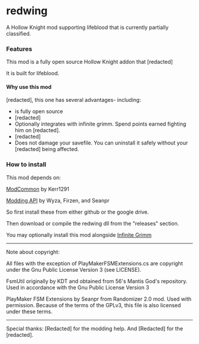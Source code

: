 # redwing

A Hollow Knight mod supporting lifeblood that is currently partially classified.

### Features

This mod is a fully open source Hollow Knight addon that [redacted]

It is built for lifeblood.

#### Why use this mod

[redacted], this one has several advantages- including:

* is fully open source
* [redacted]
* Optionally integrates with infinite grimm. Spend points earned fighting him on [redacted].
* [redacted]
* Does not damage your savefile. You can uninstall it safely without your [redacted] being affected.


### How to install

This mod depends on:

[ModCommon](https://github.com/Kerr1291/ModCommon) by Kerr1291

[Modding API](https://github.com/seanpr96/HollowKnight.Modding) by Wyza, Firzen, and Seanpr

So first install these from either github or the google drive.

Then download or compile the redwing dll from the "releases" section.

You may optionally install this mod alongside [Infinite Grimm](https://github.com/natis1/infinitegrimm)

---

Note about copyright:

All files with the exception of PlayMakerFSMExtensions.cs are copyright under the Gnu Public License Version 3 (see LICENSE).

FsmUtil originally by KDT and obtained from 56's Mantis God's repository. Used in accordance with the Gnu Public License Version 3

PlayMaker FSM Extensions by Seanpr from Randomizer 2.0 mod. Used with permission. Because of the terms of the GPLv3, this file is also licensed under these terms.

---

Special thanks: [Redacted] for the modding help. And [Redacted] for the [redacted].
